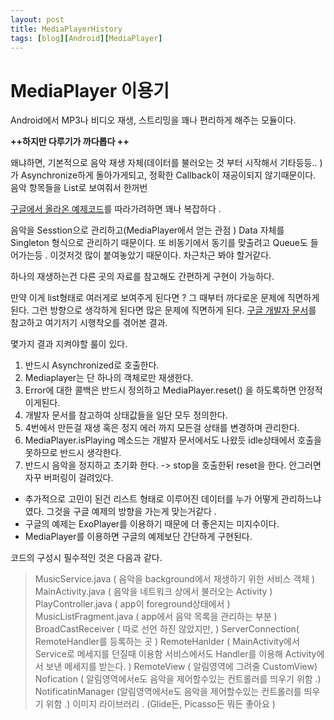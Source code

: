 ```yaml
---
layout: post
title: MediaPlayerHistory 
tags: [blog][Android][MediaPlayer]
---
```


# MediaPlayer 이용기

Android에서 MP3나 비디오 재생, 스트리밍을 꽤나 편리하게 해주는 모듈이다.

**++하지만 다루기가 까다롭다 ++**

왜냐하면, 기본적으로 음악 재생 자체(데이터를 불러오는 것 부터 시작해서 기타등등.. ) 가 Asynchronize하게 돌아가게되고, 정확한 Callback이 재공이되지 않기때문이다. 음악 항목들을 List로 보여줘서 한꺼번

[구글에서 올라온 예제코드](https://github.com/googlesamples/android-UniversalMusicPlayer/)를 따라가려하면 꽤나 복잡하다 .

음악을 Sesstion으로 관리하고(MediaPlayer에서 얻는 관점 ) Data 자체를 Singleton 형식으로 관리하기 때문이다. 또 비동기에서 동기를 맞출려고 Queue도 들어가는등 . 이것저것 많이 붙여놓았기 때문이다. 차근차근 봐야 할거같다.


하나의 재생하는건 다른 곳의 자료를 참고해도 간편하게 구현이 가능하다.

만약 이게 list형태로 여러게로 보여주게 된다면 ?
그 때부터 까다로운 문제에 직면하게 된다. 그런 방향으로 생각하게 된다면 많은 문제에 직면하게 된다.
[구글 개발자 문서](https://developer.android.com/reference/android/media/MediaPlayer.html)를 참고하고 여기저기 시행착오를 겪어본 결과.

몇가지 결과 지켜야할 룰이 있다.
1. 반드시 Asynchronized로 호출한다.
2. Mediaplayer는 단 하나의 객체로만 재생한다.
3. Error에 대한 콜백은 반드시 정의하고 MediaPlayer.reset() 을 하도록하면 안정적이게된다.
4. 개발자 문서를 참고하여 상태값들을 일단 모두 정의한다.
5. 4번에서 만든걸 재생 혹은 정지 에러 까지 모든걸 상태를 변경하며 관리한다.
6. MediaPlayer.isPlaying 메소드는 개발자 문서에서도 나왔듯 idle상태에서 호출을 못하므로 반드시 생각한다.
7. 반드시 음악을 정지하고 초기화 한다. -> stop을 호출한뒤 reset을 한다. 안그러면 자꾸 버퍼링이 걸려있다.



- 추가적으로 고민이 된건 리스트 형태로 이루어진 데이터를 누가 어떻게 관리하느냐 였다. 그것을 구글 예제의 방향을 가는게 맞는거같다 .
- 구글의 예제는 ExoPlayer를 이용하기 때문에 더 좋은지는 미지수이다.
- MediaPlayer를 이용하면 구글의 예제보단 간단하게 구현된다.




코드의 구성시 필수적인 것은 다음과 같다. 


> MusicService.java ( 음악을 background에서 재생하기 위한 서비스 객체 )
> MainActivity.java ( 음악을 네트워크 상에서 불러오는 Activity )
> PlayController.java ( app이 foreground상태에서 )
> MusicListFragment.java ( app에서 음악 목록을 관리하는 부분 )
> BroadCastReceiver ( 따로 선언 하진 않았지만, )
> ServerConnection( RemoteHandler를 등록하는 곳 )
> RemoteHanlder ( MainActivity에서 Service로 메세지를 던질때 이용함 서비스에서도 Handler를 이용해 Activity에서 보낸 메세지를 받는다. )
> RemoteView ( 알림영역에 그려줄 CustomView)
> Nofication ( 알림영역에서e도 음악을 제어할수있는 컨트롤러를 띄우기 위함 .)
> NotificatinManager (알림영역에서e도 음악을 제어할수있는 컨트롤러를 띄우기 위함 .)
> 이미지 라이브러리 . (Glide든, Picasso든 뭐든 좋아요 )